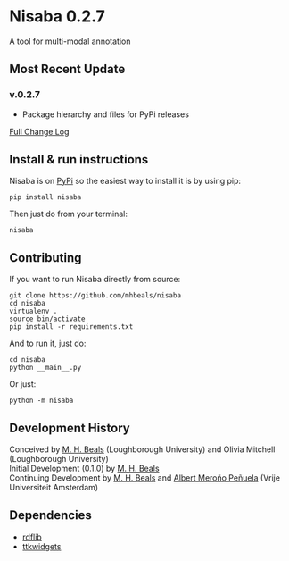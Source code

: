 # Nisaba 0.2.7
A tool for multi-modal annotation

## Most Recent Update

### v.0.2.7

+ Package hierarchy and files for PyPi releases

[Full Change Log](changelog.md)

## Install & run instructions

Nisaba is on [PyPi](https://pypi.org/project/nisaba/) so the easiest way to install it is by using pip:

```
pip install nisaba
```

Then just do from your terminal:

```
nisaba
```

## Contributing

If you want to run Nisaba directly from source:

```
git clone https://github.com/mhbeals/nisaba
cd nisaba
virtualenv .
source bin/activate
pip install -r requirements.txt
```

And to run it, just do:

```
cd nisaba
python __main__.py
```

Or just:

```
python -m nisaba
```

## Development History
Conceived by [M. H. Beals](https://github.com/mhbeals) (Loughborough University) and Olivia Mitchell (Loughborough University)  
Initial Development (0.1.0) by [M. H. Beals](https://github.com/mhbeals)  
Continuing Development by [M. H. Beals](https://github.com/mhbeals) and [Albert Meroño Peñuela](https://github.com/albertmeronyo) (Vrije Universiteit Amsterdam)  

## Dependencies
- [rdflib](https://github.com/RDFLib/rdflib)
- [ttkwidgets](https://github.com/RedFantom/ttkwidgets)
